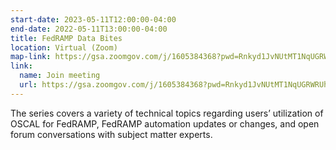 ```yaml
---
start-date: 2023-05-11T12:00:00-04:00
end-date: 2022-05-11T13:00:00-04:00
title: FedRAMP Data Bites
location: Virtual (Zoom)
map-link: https://gsa.zoomgov.com/j/1605384368?pwd=Rnkyd1JvNUtMT1NqUGRWRUhYV0FGQT09
link:
  name: Join meeting
  url: https://gsa.zoomgov.com/j/1605384368?pwd=Rnkyd1JvNUtMT1NqUGRWRUhYV0FGQT09
---
```


The series covers a variety of technical topics regarding users’ utilization of OSCAL for FedRAMP, FedRAMP
automation updates or changes, and open forum conversations with subject matter experts.
